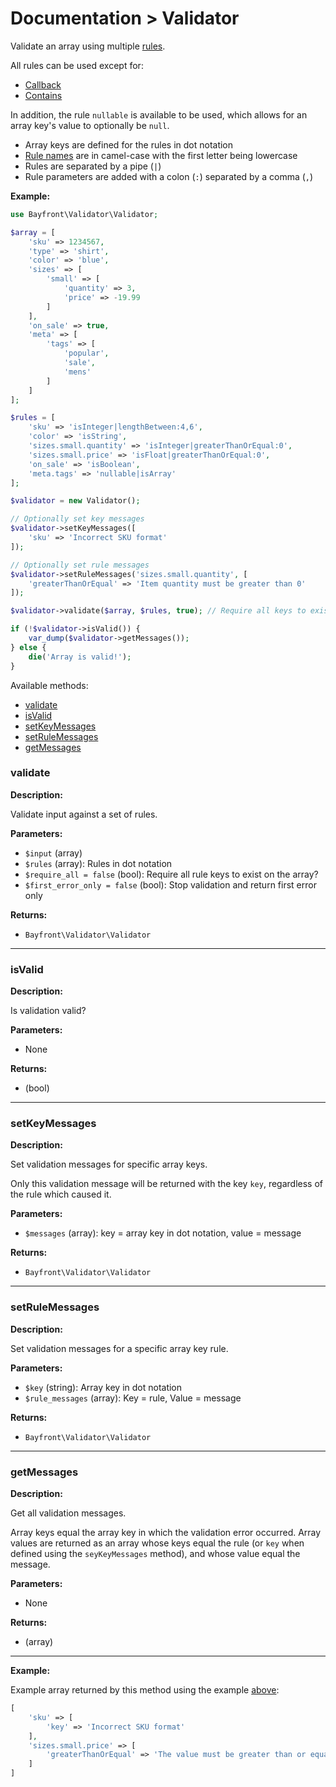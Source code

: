 # Documentation > Validator

Validate an array using multiple [rules](rules.md).

All rules can be used except for:

- [Callback](rules.md#callback)
- [Contains](rules.md#contains)

In addition, the rule `nullable` is available to be used, 
which allows for an array key's value to optionally be `null`.

- Array keys are defined for the rules in dot notation
- [Rule names](rules.md) are in camel-case with the first letter being lowercase
- Rules are separated by a pipe (`|`)
- Rule parameters are added with a colon (`:`) separated by a comma (`,`)

**Example:**

```php
use Bayfront\Validator\Validator;

$array = [
    'sku' => 1234567,
    'type' => 'shirt',
    'color' => 'blue',
    'sizes' => [
        'small' => [
            'quantity' => 3,
            'price' => -19.99
        ]
    ],
    'on_sale' => true,
    'meta' => [
        'tags' => [
            'popular',
            'sale',
            'mens'
        ]
    ]
];

$rules = [
    'sku' => 'isInteger|lengthBetween:4,6',
    'color' => 'isString',
    'sizes.small.quantity' => 'isInteger|greaterThanOrEqual:0',
    'sizes.small.price' => 'isFloat|greaterThanOrEqual:0',
    'on_sale' => 'isBoolean',
    'meta.tags' => 'nullable|isArray'
];

$validator = new Validator();

// Optionally set key messages
$validator->setKeyMessages([
    'sku' => 'Incorrect SKU format'
]);

// Optionally set rule messages
$validator->setRuleMessages('sizes.small.quantity', [
    'greaterThanOrEqual' => 'Item quantity must be greater than 0'
]);

$validator->validate($array, $rules, true); // Require all keys to exist

if (!$validator->isValid()) {
    var_dump($validator->getMessages());
} else {
    die('Array is valid!');
}
```

Available methods:

- [validate](#validate)
- [isValid](#isvalid)
- [setKeyMessages](#setkeymessages)
- [setRuleMessages](#setrulemessages)
- [getMessages](#getmessages)

### validate

**Description:**

Validate input against a set of rules.

**Parameters:**

- `$input` (array)
- `$rules` (array): Rules in dot notation
- `$require_all = false` (bool): Require all rule keys to exist on the array?
- `$first_error_only = false` (bool): Stop validation and return first error only

**Returns:**

- `Bayfront\Validator\Validator`

<hr />

### isValid

**Description:**

Is validation valid?

**Parameters:**

- None

**Returns:**

- (bool)

<hr />

### setKeyMessages

**Description:**

Set validation messages for specific array keys.

Only this validation message will be returned with the key `key`, regardless of the rule which caused it.

**Parameters:**

- `$messages` (array): key = array key in dot notation, value = message

**Returns:**

- `Bayfront\Validator\Validator`

<hr />

### setRuleMessages

**Description:**

Set validation messages for a specific array key rule.

**Parameters:**

- `$key` (string): Array key in dot notation
- `$rule_messages` (array): Key = rule, Value = message

**Returns:**

- `Bayfront\Validator\Validator`

<hr />

### getMessages

**Description:**

Get all validation messages.

Array keys equal the array key in which the validation error occurred.
Array values are returned as an array whose keys equal the rule 
(or `key` when defined using the `seyKeyMessages` method), 
and whose value equal the message.

**Parameters:**

- None

**Returns:**

- (array)

<hr />

**Example:**

Example array returned by this method using the example [above](#documentation--validator):

```php
[
    'sku' => [
        'key' => 'Incorrect SKU format'
    ],
    'sizes.small.price' => [
        'greaterThanOrEqual' => 'The value must be greater than or equal to 0'
    ]
]
```